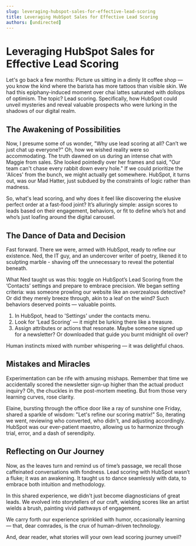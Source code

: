```yaml
---
slug: leveraging-hubspot-sales-for-effective-lead-scoring
title: Leveraging HubSpot Sales for Effective Lead Scoring
authors: [undirected]
---
```


# Leveraging HubSpot Sales for Effective Lead Scoring

Let's go back a few months: Picture us sitting in a dimly lit coffee shop — you know the kind where the barista has more tattoos than visible skin. We had this epiphany-induced moment over chai lattes saturated with dollops of optimism. The topic? Lead scoring. Specifically, how HubSpot could unveil mysteries and reveal valuable prospects who were lurking in the shadows of our digital realm.

## The Awakening of Possibilities

Now, I presume some of us wonder, "Why use lead scoring at all? Can’t we just chat up everyone?" Oh, how we wished reality were so accommodating. The truth dawned on us during an intense chat with Maggie from sales. She looked pointedly over her frames and said, "Our team can't chase every rabbit down every hole." If we could prioritize the 'Alices' from the bunch, we might actually get somewhere. HubSpot, it turns out, was our Mad Hatter, just subdued by the constraints of logic rather than madness.

So, what's lead scoring, and why does it feel like discovering the elusive perfect order at a fast-food joint? It’s alluringly simple: assign scores to leads based on their engagement, behaviors, or fit to define who’s hot and who’s just loafing around the digital carousel.

## The Dance of Data and Decision

Fast forward. There we were, armed with HubSpot, ready to refine our existence. Ned, the IT guy, and an undercover writer of poetry, likened it to sculpting marble - shaving off the unnecessary to reveal the potential beneath.

What Ned taught us was this: toggle on HubSpot’s Lead Scoring from the ‘Contacts’ settings and prepare to embrace precision. We began setting criteria: was someone prowling our website like an overzealous detective? Or did they merely breeze through, akin to a leaf on the wind? Such behaviors deserved points — valuable points.


1. In HubSpot, head to 'Settings' under the contacts menu.
2. Look for 'Lead Scoring' — it might be lurking there like a treasure.
3. Assign attributes or actions that resonate. Maybe someone signed up for a newsletter? Or downloaded that guide you burnt midnight oil over?


Human instincts mixed with number whispering — it was delightful chaos.

## Mistakes and Miracles

Experimentation can be rife with amusing mishaps. Remember that time we accidentally scored the newsletter sign-up higher than the actual product inquiry? Oh, the chuckles in the post-mortem meeting. But from those very learning curves, rose clarity.

Elaine, bursting through the office door like a ray of sunshine one Friday, shared a sparkle of wisdom: "Let's refine our scoring matrix!" So, iterating we went, reviewing who converted, who didn't, and adjusting accordingly. HubSpot was our ever-patient maestro, allowing us to harmonize through trial, error, and a dash of serendipity.

## Reflecting on Our Journey

Now, as the leaves turn and remind us of time’s passage, we recall those caffeinated conversations with fondness. Lead scoring with HubSpot wasn’t a fluke; it was an awakening. It taught us to dance seamlessly with data, to embrace both intuition and methodology.

In this shared experience, we didn't just become diagnosticians of great leads. We evolved into storytellers of our craft, wielding scores like an artist wields a brush, painting vivid pathways of engagement.

We carry forth our experience sprinkled with humor, occasionally learning — that, dear comrades, is the crux of human-driven technology.

And, dear reader, what stories will your own lead scoring journey unveil?